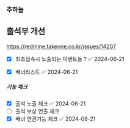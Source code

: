 
### 추하늘

## 출석부 개선

https://redmine.takeone.co.kr/issues/14207

- [x] 최초접속시 노출되는 이벤트들 ? ✅ 2024-06-21
- [x] 배너리스트 ✅ 2024-06-21


##### 기능 체크
- [x] 출석 노출 체크 ✅ 2024-06-21
- [ ] 출석 보상 연출 체크
- [x] 배너 연관기능 체크 ✅ 2024-06-21
